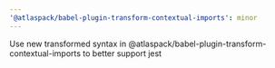 ```yaml
---
'@atlaspack/babel-plugin-transform-contextual-imports': minor
---
```


Use new transformed syntax in @atlaspack/babel-plugin-transform-contextual-imports to better support jest
